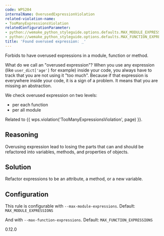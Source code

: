 ```yaml
---
code: WPS204
internalName: OverusedExpressionViolation
related-violation-name:
- TooManyExpressionsViolation
relatedConfigurationParameter:
- python://wemake_python_styleguide.options.defaults.MAX_MODULE_EXPRESSIONS
- python://wemake_python_styleguide.options.defaults.MAX_FUNCTION_EXPRESSIONS
title: 'Found overused expression: _'
---
```


Forbids to have overused expressions in a module, function or method.

What do we call an "overused expression"? When you use any expression
(like `user_dict['age']` for example) inside your code, you always have
to track that you are not using it "too much". Because if that
expression is everywhere inside your code, it is a sign of a problem. It
means that you are missing an abstraction.

We check overused expression on two levels:

  - per each function
  - per all module

Related to {{ wps.violation('TooManyExpressionsViolation', page) }}.

## Reasoning
Overusing expression lead to losing the parts that can and should be
refactored into variables, methods, and properties of objects.

## Solution
Refactor expressions to be an attribute, a method, or a new
variable.

## Configuration
This rule is configurable with `--max-module-expressions`. Default:
`MAX_MODULE_EXPRESSIONS`

And with `--max-function-expressions`. Default:
`MAX_FUNCTION_EXPRESSIONS`

<div class="versionadded">

0.12.0

</div>